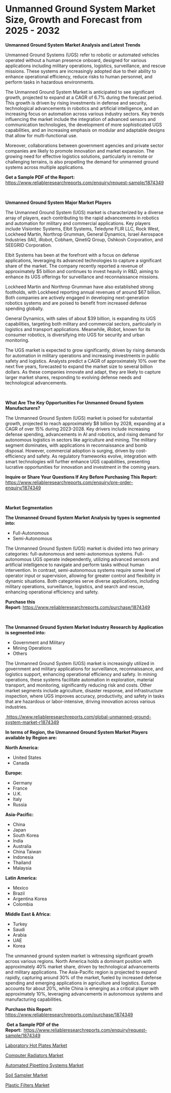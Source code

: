 <p><h1>Unmanned Ground System Market Size, Growth and Forecast from 2025 - 2032</h1></p><p><strong>Unmanned Ground System Market Analysis and Latest Trends</strong></p>
<p><p>Unmanned Ground Systems (UGS) refer to robotic or automated vehicles operated without a human presence onboard, designed for various applications including military operations, logistics, surveillance, and rescue missions. These systems are increasingly adopted due to their ability to enhance operational efficiency, reduce risks to human personnel, and perform tasks in hazardous environments.</p><p>The Unmanned Ground System Market is anticipated to see significant growth, projected to expand at a CAGR of 6.7% during the forecast period. This growth is driven by rising investments in defense and security, technological advancements in robotics and artificial intelligence, and an increasing focus on automation across various industry sectors. Key trends influencing the market include the integration of advanced sensors and communication technologies, the development of more sophisticated UGS capabilities, and an increasing emphasis on modular and adaptable designs that allow for multi-functional use.</p><p>Moreover, collaborations between government agencies and private sector companies are likely to promote innovation and market expansion. The growing need for effective logistics solutions, particularly in remote or challenging terrains, is also propelling the demand for unmanned ground systems across multiple applications.</p></p>
<p><strong>Get a Sample PDF of the Report:&nbsp;</strong> <a href="https://www.reliableresearchreports.com/enquiry/request-sample/1874349?utm_campaign=38&utm_medium=2&utm_source=Github&utm_content=ia&utm_term=11042025&utm_id=unmanned-ground-system">https://www.reliableresearchreports.com/enquiry/request-sample/1874349</a></p>
<p>&nbsp;</p>
<p><strong>Unmanned Ground System Major Market Players</strong></p>
<p><p>The Unmanned Ground System (UGS) market is characterized by a diverse array of players, each contributing to the rapid advancements in robotics and automation for military and commercial applications. Key players include Visiontec Systems, Elbit Systems, Teledyne FLIR LLC, Rock West, Lockheed Martin, Northrop Grumman, General Dynamics, Israel Aerospace Industries (IAI), iRobot, Cobham, QinetiQ Group, Oshkosh Corporation, and SEEGRID Corporation.</p><p>Elbit Systems has been at the forefront with a focus on defense applications, leveraging its advanced technologies to capture a significant share of the market. The company recently reported a revenue of approximately $5 billion and continues to invest heavily in R&D, aiming to enhance its UGS offerings for surveillance and reconnaissance missions.</p><p>Lockheed Martin and Northrop Grumman have also established strong footholds, with Lockheed reporting annual revenues of around $67 billion. Both companies are actively engaged in developing next-generation robotics systems and are poised to benefit from increased defense spending globally.</p><p>General Dynamics, with sales of about $39 billion, is expanding its UGS capabilities, targeting both military and commercial sectors, particularly in logistics and transport applications. Meanwhile, iRobot, known for its consumer robotics, is diversifying into UGS for security and urban monitoring.</p><p>The UGS market is expected to grow significantly, driven by rising demands for automation in military operations and increasing investments in public safety and logistics. Analysts predict a CAGR of approximately 10% over the next five years, forecasted to expand the market size to several billion dollars. As these companies innovate and adapt, they are likely to capture larger market shares, responding to evolving defense needs and technological advancements.</p></p>
<p>&nbsp;</p>
<p><strong>What Are The Key Opportunities For Unmanned Ground System Manufacturers?</strong></p>
<p><p>The Unmanned Ground System (UGS) market is poised for substantial growth, projected to reach approximately $8 billion by 2028, expanding at a CAGR of over 15% during 2023-2028. Key drivers include increasing defense spending, advancements in AI and robotics, and rising demand for autonomous logistics in sectors like agriculture and mining. The military segment dominates, with applications in reconnaissance and bomb disposal. However, commercial adoption is surging, driven by cost-efficiency and safety. As regulatory frameworks evolve, integration with smart technologies will further enhance UGS capabilities, presenting lucrative opportunities for innovation and investment in the coming years.</p></p>
<p><strong>Inquire or Share Your Questions If Any Before Purchasing This Report:</strong> <a href="https://www.reliableresearchreports.com/enquiry/pre-order-enquiry/1874349?utm_campaign=38&utm_medium=2&utm_source=Github&utm_content=ia&utm_term=11042025&utm_id=unmanned-ground-system">https://www.reliableresearchreports.com/enquiry/pre-order-enquiry/1874349</a></p>
<p>&nbsp;</p>
<p><strong>Market Segmentation</strong></p>
<p><strong>The Unmanned Ground System Market Analysis by types is segmented into:</strong></p>
<p><ul><li>Full-Autonomous</li><li>Semi-Autonomous</li></ul></p>
<p><p>The Unmanned Ground System (UGS) market is divided into two primary categories: full-autonomous and semi-autonomous systems. Full-autonomous UGS operate independently, utilizing advanced sensors and artificial intelligence to navigate and perform tasks without human intervention. In contrast, semi-autonomous systems require some level of operator input or supervision, allowing for greater control and flexibility in dynamic situations. Both categories serve diverse applications, including military operations, surveillance, logistics, and search and rescue, enhancing operational efficiency and safety.</p></p>
<p><strong>Purchase this Report:&nbsp;</strong><a href="https://www.reliableresearchreports.com/purchase/1874349?utm_campaign=38&utm_medium=2&utm_source=Github&utm_content=ia&utm_term=11042025&utm_id=unmanned-ground-system">https://www.reliableresearchreports.com/purchase/1874349</a></p>
<p>&nbsp;</p>
<p><strong>The Unmanned Ground System Market Industry Research by Application is segmented into:</strong></p>
<p><ul><li>Government and Military</li><li>Mining Operations</li><li>Others</li></ul></p>
<p><p>The Unmanned Ground System (UGS) market is increasingly utilized in government and military applications for surveillance, reconnaissance, and logistics support, enhancing operational efficiency and safety. In mining operations, these systems facilitate automation in exploration, material transport, and monitoring, significantly reducing risk and costs. Other market segments include agriculture, disaster response, and infrastructure inspection, where UGS improves accuracy, productivity, and safety in tasks that are hazardous or labor-intensive, driving innovation across various industries.</p></p>
<p><a href="https://www.reliableresearchreports.com/global-unmanned-ground-system-market-r1874349?utm_campaign=38&utm_medium=2&utm_source=Github&utm_content=ia&utm_term=11042025&utm_id=unmanned-ground-system">&nbsp;https://www.reliableresearchreports.com/global-unmanned-ground-system-market-r1874349</a></p>
<p><strong>In terms of Region, the Unmanned Ground System Market Players available by Region are:</strong></p>
<p>
    <p> <strong> North America: </strong>
        <ul>
            <li>United States</li>
            <li>Canada</li>
        </ul>
        </p> 
    <p> <strong> Europe: </strong>
        <ul>
            <li>Germany</li>
            <li>France</li>
            <li>U.K.</li>
            <li>Italy</li>
            <li>Russia</li>
        </ul>
        </p> 
    <p> <strong> Asia-Pacific: </strong>
        <ul>
            <li>China</li>
            <li>Japan</li>
            <li>South Korea</li>
            <li>India</li>
            <li>Australia</li>
            <li>China Taiwan</li>
            <li>Indonesia</li>
            <li>Thailand</li>
            <li>Malaysia</li>
        </ul>
        </p> 
    <p> <strong> Latin America: </strong>
        <ul>
            <li>Mexico</li>
            <li>Brazil</li>
            <li>Argentina Korea</li>
            <li>Colombia</li>
        </ul>
        </p> 
    <p> <strong> Middle East & Africa: </strong>
        <ul>
            <li>Turkey</li>
            <li>Saudi</li>
            <li>Arabia</li>
            <li>UAE</li>
            <li>Korea</li>
        </ul>
    </p>
    </p>
<p><p>The unmanned ground system market is witnessing significant growth across various regions. North America holds a dominant position with approximately 40% market share, driven by technological advancements and military applications. The Asia-Pacific region is projected to expand rapidly, capturing around 30% of the market, fueled by increased defense spending and emerging applications in agriculture and logistics. Europe accounts for about 20%, while China is emerging as a critical player with approximately 10%, leveraging advancements in autonomous systems and manufacturing capabilities.</p></p>
<p><strong>Purchase this Report: </strong><a href="https://www.reliableresearchreports.com/purchase/1874349?utm_campaign=38&utm_medium=2&utm_source=Github&utm_content=ia&utm_term=11042025&utm_id=unmanned-ground-system">https://www.reliableresearchreports.com/purchase/1874349</a></p>
<p>&nbsp;<strong>Get a Sample PDF of the Report:&nbsp;&nbsp;</strong><a href="https://www.reliableresearchreports.com/enquiry/request-sample/1874349?utm_campaign=38&utm_medium=2&utm_source=Github&utm_content=ia&utm_term=11042025&utm_id=unmanned-ground-system">https://www.reliableresearchreports.com/enquiry/request-sample/1874349</a></p>
<p><strong></strong></p>
<p><p><a href="https://github.com/chikenmhamdi/Market-Research-Report-List-1/blob/main/laboratory-hot-plates-market.md?utm_campaign=38&utm_medium=2&utm_source=Github&utm_content=ia&utm_term=11042025&utm_id=unmanned-ground-system">Laboratory Hot Plates Market</a></p><p><a href="https://github.com/mriwacraane/Market-Research-Report-List-1/blob/main/computer-radiators-market.md?utm_campaign=38&utm_medium=2&utm_source=Github&utm_content=ia&utm_term=11042025&utm_id=unmanned-ground-system">Computer Radiators Market</a></p><p><a href="https://github.com/semiensamuel72378/Market-Research-Report-List-1/blob/main/automated-pipetting-systems-market.md?utm_campaign=38&utm_medium=2&utm_source=Github&utm_content=ia&utm_term=11042025&utm_id=unmanned-ground-system">Automated Pipetting Systems Market</a></p><p><a href="https://github.com/benhaeneye/Market-Research-Report-List-1/blob/main/soil-sampler-market.md?utm_campaign=38&utm_medium=2&utm_source=Github&utm_content=ia&utm_term=11042025&utm_id=unmanned-ground-system">Soil Sampler Market</a></p><p><a href="https://github.com/hunanuzmez/Market-Research-Report-List-1/blob/main/plastic-filters-market.md?utm_campaign=38&utm_medium=2&utm_source=Github&utm_content=ia&utm_term=11042025&utm_id=unmanned-ground-system">Plastic Filters Market</a></p></p>